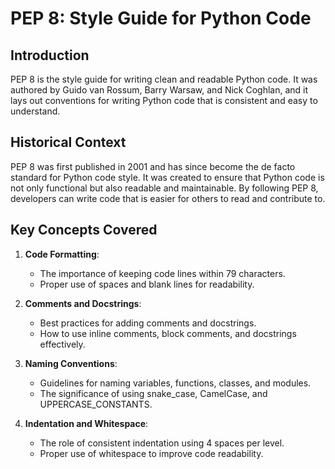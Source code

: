 # PEP 8: Style Guide for Python Code

## Introduction

PEP 8 is the style guide for writing clean and readable Python code. It was authored by Guido van Rossum, Barry Warsaw, and Nick Coghlan, and it lays out conventions for writing Python code that is consistent and easy to understand.

## Historical Context

PEP 8 was first published in 2001 and has since become the de facto standard for Python code style. It was created to ensure that Python code is not only functional but also readable and maintainable. By following PEP 8, developers can write code that is easier for others to read and contribute to.

## Key Concepts Covered

1. **Code Formatting**:

   - The importance of keeping code lines within 79 characters.
   - Proper use of spaces and blank lines for readability.

2. **Comments and Docstrings**:

   - Best practices for adding comments and docstrings.
   - How to use inline comments, block comments, and docstrings effectively.

3. **Naming Conventions**:

   - Guidelines for naming variables, functions, classes, and modules.
   - The significance of using snake_case, CamelCase, and UPPERCASE_CONSTANTS.

4. **Indentation and Whitespace**:
   - The role of consistent indentation using 4 spaces per level.
   - Proper use of whitespace to improve code readability.

